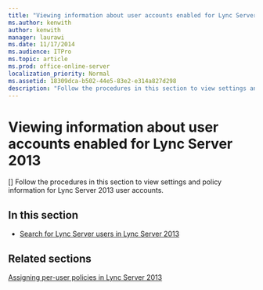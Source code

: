 ```yaml
---
title: "Viewing information about user accounts enabled for Lync Server 2013"
ms.author: kenwith
author: kenwith
manager: laurawi
ms.date: 11/17/2014
ms.audience: ITPro
ms.topic: article
ms.prod: office-online-server
localization_priority: Normal
ms.assetid: 18309dca-b502-44e5-83e2-e314a827d298
description: "Follow the procedures in this section to view settings and policy information for Lync Server 2013 user accounts."
---
```


# Viewing information about user accounts enabled for Lync Server 2013
[]
Follow the procedures in this section to view settings and policy information for Lync Server 2013 user accounts.
  
## In this section

- [Search for Lync Server users in Lync Server 2013](search-for-lync-server-users.md)
    
## Related sections

[Assigning per-user policies in Lync Server 2013](assigning-per-user-policies.md)
  

